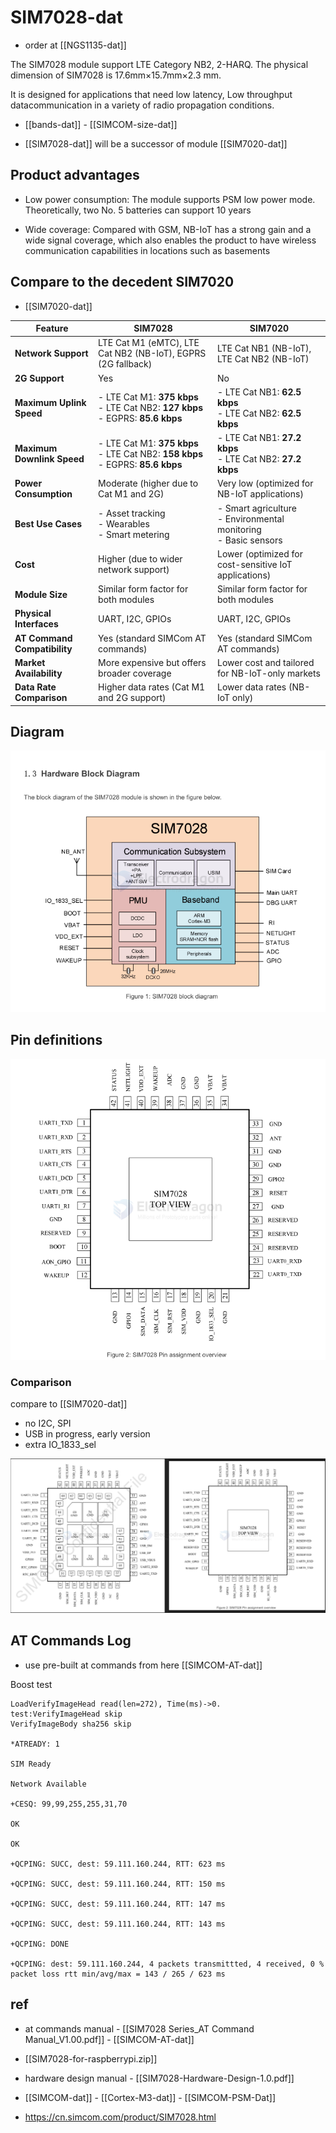 
# SIM7028-dat

- order at [[NGS1135-dat]]


The SIM7028 module support LTE Category NB2, 2-HARQ. The physical dimension of SIM7028 is 17.6mm×15.7mm×2.3 mm. 

It is designed for applications that need low latency, Low throughput datacommunication in a variety of radio propagation conditions.

- [[bands-dat]] - [[SIMCOM-size-dat]]

- [[SIM7028-dat]] will be a successor of module [[SIM7020-dat]]

## Product advantages

- Low power consumption: The module supports PSM low power mode. Theoretically, two No. 5 batteries can support 10 years

- Wide coverage: Compared with GSM, NB-IoT has a strong gain and a wide signal coverage, which also enables the product to have wireless communication capabilities in locations such as basements

## Compare to the decedent SIM7020

- [[SIM7020-dat]]



| **Feature**                | **SIM7028**                                                                 | **SIM7020**                                                |
|----------------------------|---------------------------------------------------------------------------|-----------------------------------------------------------|
| **Network Support**        | LTE Cat M1 (eMTC), LTE Cat NB2 (NB-IoT), EGPRS (2G fallback)              | LTE Cat NB1 (NB-IoT), LTE Cat NB2 (NB-IoT)                |
| **2G Support**             | Yes                                                                      | No                                                        |
| **Maximum Uplink Speed**   | - LTE Cat M1: **375 kbps**<br>- LTE Cat NB2: **127 kbps**<br>- EGPRS: **85.6 kbps** | - LTE Cat NB1: **62.5 kbps**<br>- LTE Cat NB2: **62.5 kbps** |
| **Maximum Downlink Speed** | - LTE Cat M1: **375 kbps**<br>- LTE Cat NB2: **158 kbps**<br>- EGPRS: **85.6 kbps** | - LTE Cat NB1: **27.2 kbps**<br>- LTE Cat NB2: **27.2 kbps** |
| **Power Consumption**      | Moderate (higher due to Cat M1 and 2G)                                    | Very low (optimized for NB-IoT applications)              |
| **Best Use Cases**         | - Asset tracking<br>- Wearables<br>- Smart metering                     | - Smart agriculture<br>- Environmental monitoring<br>- Basic sensors |
| **Cost**                   | Higher (due to wider network support)                                     | Lower (optimized for cost-sensitive IoT applications)     |
| **Module Size**            | Similar form factor for both modules                                     | Similar form factor for both modules                      |
| **Physical Interfaces**    | UART, I2C, GPIOs                                                         | UART, I2C, GPIOs                                          |
| **AT Command Compatibility** | Yes (standard SIMCom AT commands)                                       | Yes (standard SIMCom AT commands)                        |
| **Market Availability**    | More expensive but offers broader coverage                               | Lower cost and tailored for NB-IoT-only markets           |
| **Data Rate Comparison**   | Higher data rates (Cat M1 and 2G support)                                | Lower data rates (NB-IoT only)                            |


## Diagram 

![](2025-01-18-14-32-56.png)

## Pin definitions 

![](2025-01-18-14-37-42.png)


### Comparison 

compare to [[SIM7020-dat]]
- no I2C, SPI
- USB in progress, early version 
- extra IO_1833_sel

![](2025-01-18-14-40-49.png)


## AT Commands Log

- use pre-built at commands from here [[SIMCOM-AT-dat]]

Boost test 

    LoadVerifyImageHead read(len=272), Time(ms)->0.
    test:VerifyImageHead skip
    VerifyImageBody sha256 skip

    *ATREADY: 1

    SIM Ready

    Network Available

    +CESQ: 99,99,255,255,31,70

    OK

    OK

    +QCPING: SUCC, dest: 59.111.160.244, RTT: 623 ms

    +QCPING: SUCC, dest: 59.111.160.244, RTT: 150 ms

    +QCPING: SUCC, dest: 59.111.160.244, RTT: 147 ms

    +QCPING: SUCC, dest: 59.111.160.244, RTT: 143 ms

    +QCPING: DONE

    +QCPING: dest: 59.111.160.244, 4 packets transmittted, 4 received, 0 % packet loss rtt min/avg/max = 143 / 265 / 623 ms




## ref 

- at commands manual - [[SIM7028 Series_AT Command Manual_V1.00.pdf]] - [[SIMCOM-AT-dat]]

- [[SIM7028-for-raspberrypi.zip]]

- hardware design manual - [[SIM7028-Hardware-Design-1.0.pdf]]

- [[SIMCOM-dat]] - [[Cortex-M3-dat]] - [[SIMCOM-PSM-Dat]]

- https://cn.simcom.com/product/SIM7028.html
